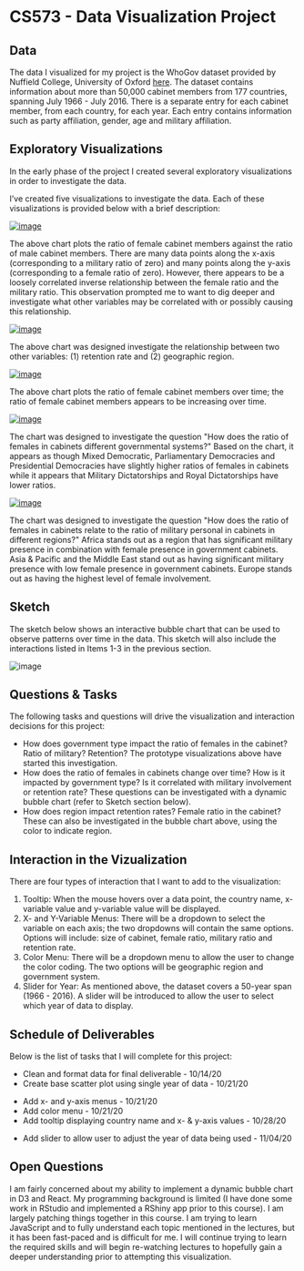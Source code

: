 # CS573 - Data Visualization Project

## Data

The data I visualized for my project is the WhoGov dataset provided by Nuffield College, University of Oxford [here](https://www.nuffield.ox.ac.uk/our-research/research-centres/nuffield-politics-research-centre/whogov/whogov-download-links/). The dataset contains information about more than 50,000 cabinet members from 177 countries, spanning July 1966 - July 2016. There is a separate entry for each cabinet member, from each country, for each year. Each entry contains information such as party affiliation, gender, age and military affiliation.

## Exploratory Visualizations

In the early phase of the project I created several exploratory visualizations in order to investigate the data. 

I’ve created five visualizations to investigate the data. Each of these visualizations is provided below with a brief description: 

[![image](https://user-images.githubusercontent.com/68825348/94755774-77f5e900-034a-11eb-9d5e-e123dd56edd7.png)](https://vizhub.com/reshayganfar/3452ae85ed284611b9f01ed085428735)

The above chart plots the ratio of female cabinet members against the ratio of male cabinet members. There are many data points along the x-axis (corresponding to a military ratio of zero) and many points along the y-axis (corresponding to a female ratio of zero). However, there appears to be a loosely correlated inverse relationship between the female ratio and the military ratio. This observation prompted me to want to dig deeper and investigate what other variables may be correlated with or possibly causing this relationship. 

[![image](https://user-images.githubusercontent.com/68825348/94756050-4af60600-034b-11eb-98c4-1fd69bb16c0b.png)](https://vizhub.com/reshayganfar/e72e753d5ff34c23bff7466351e5c12b)

The above chart was designed investigate the relationship between two other variables: (1) retention rate and (2) geographic region. 

[![image](https://user-images.githubusercontent.com/68825348/94755896-dd49da00-034a-11eb-90e1-491aa9a776e6.png)](https://vizhub.com/reshayganfar/9cd83f48e9464b69823f5d603b4088c4)

The above chart plots the ratio of female cabinet members over time; the ratio of female cabinet members appears to be increasing over time.

[![image](https://user-images.githubusercontent.com/68825348/94756819-67933d80-034d-11eb-8f7d-3bb68f8bc823.png)](https://vizhub.com/reshayganfar/14699b46c9104e9492b0fe0af3df991e)

The chart was designed to investigate the question "How does the ratio of females in cabinets different governmental systems?" Based on the chart, it appears as though Mixed Democratic, Parliamentary Democracies and Presidential Democracies have slightly higher ratios of females in cabinets while it appears that Military Dictatorships and Royal Dictatorships have lower ratios.

[![image](https://user-images.githubusercontent.com/68825348/95390738-b2133d80-08aa-11eb-891c-559aae692182.png)](https://vizhub.com/reshayganfar/f6bf28624809495f92feeafbe4b681cd)

The chart was designed to investigate the question "How does the ratio of females in cabinets relate to the ratio of military personal in cabinets in different regions?" Africa stands out as a region that has significant military presence in combination with female presence in government cabinets. Asia & Pacific and the Middle East stand out as having significant military presence with low female presence in government cabinets. Europe stands out as having the highest level of female involvement.

## Sketch

The sketch below shows an interactive bubble chart that can be used to observe patterns over time in the data. This sketch will also include the interactions listed in Items 1-3 in the previous section. 

![image](https://user-images.githubusercontent.com/68825348/94760479-7979de00-0357-11eb-9235-ed0768c9e617.png)

## Questions & Tasks

The following tasks and questions will drive the visualization and interaction decisions for this project:

 * How does government type impact the ratio of females in the cabinet? Ratio of military? Retention? The prototype visualizations above have started this investigation. 
 * How does the ratio of females in cabinets change over time? How is it impacted by government type? Is it correlated with military involvement or retention rate? These questions can be investigated with a dynamic bubble chart (refer to Sketch section below). 
 * How does region impact retention rates? Female ratio in the cabinet? These can also be investigated in the bubble chart above, using the color to indicate region. 

## Interaction in the Vizualization

There are four types of interaction that I want to add to the visualization: 
1) Tooltip: When the mouse hovers over a data point, the country name, x-variable value and y-variable value will be displayed. 
2) X- and Y-Variable Menus: There will be a dropdown to select the variable on each axis; the two dropdowns will contain the same options. Options will include: size of cabinet, female ratio, military ratio and retention rate.
3) Color Menu: There will be a dropdown menu to allow the user to change the color coding. The two options will be geographic region and government system. 
4) Slider for Year: As mentioned above, the dataset covers a 50-year span (1966 - 2016). A slider will be introduced to allow the user to select which year of data to display. 

## Schedule of Deliverables
Below is the list of tasks that I will complete for this project: 
* Clean and format data for final deliverable - 10/14/20
* Create base scatter plot using single year of data - 10/21/20
- Add x- and y-axis menus - 10/21/20
- Add color menu - 10/21/20
- Add tooltip displaying country name and x- & y-axis values - 10/28/20
* Add slider to allow user to adjust the year of data being used - 11/04/20

## Open Questions

I am fairly concerned about my ability to implement a dynamic bubble chart in D3 and React. My programming background is limited (I have done some work in RStudio and implemented a RShiny app prior to this course). I am largely patching things together in this course. I am trying to learn JavaScript and to fully understand each topic mentioned in the lectures, but it has been fast-paced and is difficult for me. I will continue trying to learn the required skills and will begin re-watching lectures to hopefully gain a deeper understanding prior to attempting this visualization. 
